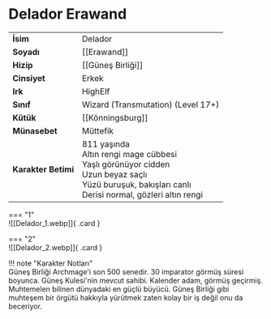 # Delador Erawand  
  
<div class="grid" markdown>  
  
|  |  |  
|---|---|  
| **İsim** | Delador |  
| **Soyadı** | [[Erawand]] |  
| **Hizip** | [[Güneş Birliği]] |  
| **Cinsiyet** | Erkek |  
| **Irk** | HighElf |  
| **Sınıf** | Wizard (Transmutation) (Level 17+) |  
| **Kütük** | [[Könningsburg]] |  
| **Münasebet** | Müttefik |  
| **Karakter Betimi** | 811 yaşında<br>Altın rengi mage cübbesi<br>Yaşlı görünüyor cidden<br>Uzun beyaz saçlı<br>Yüzü buruşuk, bakışları canlı<br>Derisi normal, gözleri altın rengi |  
  
  
=== "1"  
	![[Delador_1.webp]]{ .card }  
  
=== "2"  
	![[Delador_2.webp]]{ .card }  
  
</div>  
  
!!! note "Karakter Notları"  
	Güneş Birliği Archmage'i son 500 senedir. 30 imparator görmüş süresi boyunca. Güneş Kulesi'nin mevcut sahibi. Kalender adam, görmüş geçirmiş. Muhtemelen bilinen dünyadaki en güçlü büyücü. Güneş Birliği gibi muhteşem bir örgütü hakkıyla yürütmek zaten kolay bir iş değil onu da beceriyor.  
  